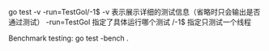go test -v -run=TestGol/-1$
-v 表示展示详细的测试信息（省略时只会输出是否通过测试）
-run=TestGol 指定了具体运行哪个测试
/-1$ 指定只测试一个线程



Benchmark testing:  go test -bench .
